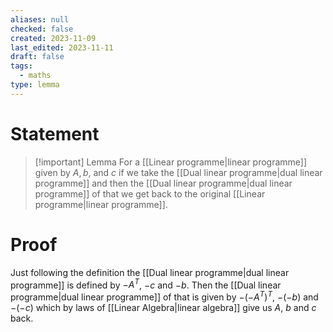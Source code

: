 ```yaml
---
aliases: null
checked: false
created: 2023-11-09
last_edited: 2023-11-11
draft: false
tags:
  - maths
type: lemma
---
```

# Statement

> [!important] Lemma
> For a [[Linear programme|linear programme]] given by $A, b,$ and $c$ if we take the [[Dual linear programme|dual linear programme]] and then the [[Dual linear programme|dual linear programme]] of that we get back to the original [[Linear programme|linear programme]].

# Proof

Just following the definition the [[Dual linear programme|dual linear programme]] is defined by $-A^T$, $-c$ and $-b$. Then the [[Dual linear programme|dual linear programme]] of that is given by $-(-A^T)^T$, $-(-b)$ and $-(-c)$ which by laws of [[Linear Algebra|linear algebra]] give us $A$, $b$ and $c$ back.
